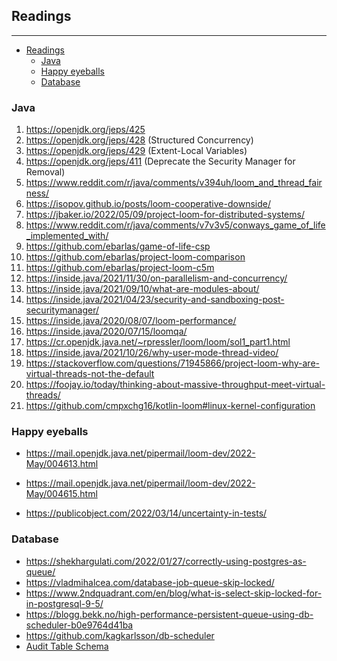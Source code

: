 ## Readings

------

<!-- TOC -->
  * [Readings](#readings)
    * [Java](#java)
    * [Happy eyeballs](#happy-eyeballs)
    * [Database](#database)
<!-- TOC -->

### Java

1. https://openjdk.org/jeps/425
2. https://openjdk.org/jeps/428 (Structured Concurrency)
3. https://openjdk.org/jeps/429 (Extent-Local Variables)
4. https://openjdk.org/jeps/411 (Deprecate the Security Manager for Removal)
5. https://www.reddit.com/r/java/comments/v394uh/loom_and_thread_fairness/
6. https://isopov.github.io/posts/loom-cooperative-downside/
7. https://jbaker.io/2022/05/09/project-loom-for-distributed-systems/
8. https://www.reddit.com/r/java/comments/v7v3v5/conways_game_of_life_implemented_with/
9. https://github.com/ebarlas/game-of-life-csp
10. https://github.com/ebarlas/project-loom-comparison
11. https://github.com/ebarlas/project-loom-c5m
12. https://inside.java/2021/11/30/on-parallelism-and-concurrency/
13. https://inside.java/2021/09/10/what-are-modules-about/
14. https://inside.java/2021/04/23/security-and-sandboxing-post-securitymanager/
15. https://inside.java/2020/08/07/loom-performance/
16. https://inside.java/2020/07/15/loomqa/
17. https://cr.openjdk.java.net/~rpressler/loom/loom/sol1_part1.html
18. https://inside.java/2021/10/26/why-user-mode-thread-video/
19. https://stackoverflow.com/questions/71945866/project-loom-why-are-virtual-threads-not-the-default
20. https://foojay.io/today/thinking-about-massive-throughput-meet-virtual-threads/
21. https://github.com/cmpxchg16/kotlin-loom#linux-kernel-configuration

### Happy eyeballs

* https://mail.openjdk.java.net/pipermail/loom-dev/2022-May/004613.html

* https://mail.openjdk.java.net/pipermail/loom-dev/2022-May/004615.html

* https://publicobject.com/2022/03/14/uncertainty-in-tests/

### Database

* https://shekhargulati.com/2022/01/27/correctly-using-postgres-as-queue/
* https://vladmihalcea.com/database-job-queue-skip-locked/
* https://www.2ndquadrant.com/en/blog/what-is-select-skip-locked-for-in-postgresql-9-5/
* https://blogg.bekk.no/high-performance-persistent-queue-using-db-scheduler-b0e9764d41ba
* https://github.com/kagkarlsson/db-scheduler
* [Audit Table Schema](https://gist.github.com/ooredroxoo/b92baba03c30ed87e46227fd08a25c6c)
